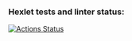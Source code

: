 ### Hexlet tests and linter status:
[![Actions Status](https://github.com/Semeikin-Kirill/python-project-50/workflows/hexlet-check/badge.svg)](https://github.com/Semeikin-Kirill/python-project-50/actions)